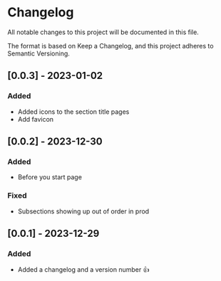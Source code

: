 # Changelog

All notable changes to this project will be documented in this file.

The format is based on Keep a Changelog, and this project adheres to Semantic Versioning.

## [0.0.3] - 2023-01-02

### Added

- Added icons to the section title pages
- Add favicon

## [0.0.2] - 2023-12-30

### Added

- Before you start page

### Fixed

- Subsections showing up out of order in prod

## [0.0.1] - 2023-12-29

### Added

- Added a changelog and a version number 👍
